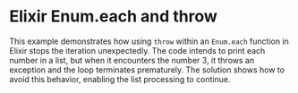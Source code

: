 # Elixir Enum.each and throw

This example demonstrates how using `throw` within an `Enum.each` function in Elixir stops the iteration unexpectedly. The code intends to print each number in a list, but when it encounters the number 3, it throws an exception and the loop terminates prematurely. The solution shows how to avoid this behavior, enabling the list processing to continue.